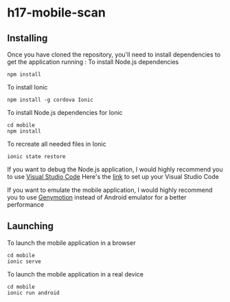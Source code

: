 # h17-mobile-scan

## Installing
Once you have cloned the repository, you'll need to install dependencies to get the application running  :
To install Node.js dependencies
```
npm install
```

To install Ionic
```
npm install -g cordova Ionic
```

To install Node.js dependencies for Ionic
```
cd mobile
npm install
```

To recreate all needed files in Ionic
```
ionic state restore
```

If you want to debug the Node.js application, I would highly recommend you to use [Visual Studio Code](https://code.visualstudio.com/)
Here's the [link](https://code.visualstudio.com/Docs/runtimes/nodejs#_debugging-your-express-application) to set up your Visual Studio Code

If you want to emulate the mobile application, I would highly recommend you to use [Genymotion](https://www.genymotion.com/fun-zone/) instead of Android emulator for a better performance

## Launching
To launch the mobile application in a browser
```
cd mobile
ionic serve
```

To launch the mobile application in a real device
```
cd mobile
ionic run android
```